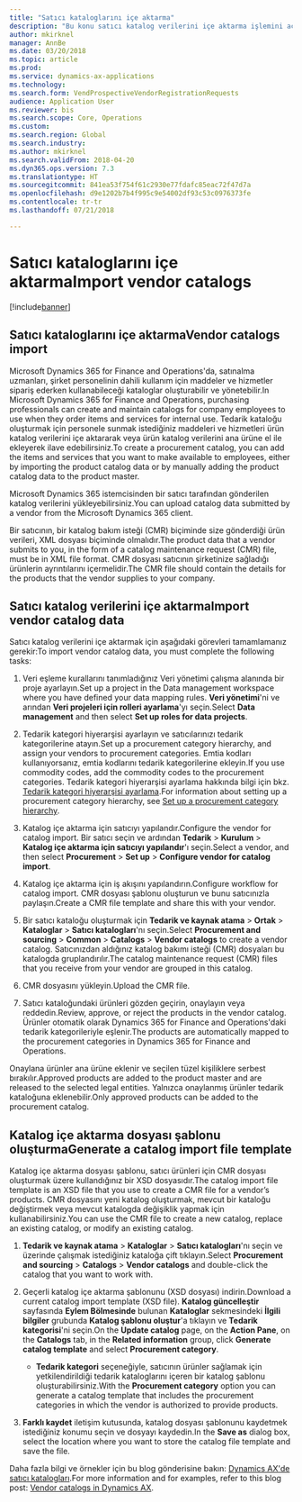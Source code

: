```yaml
---
title: "Satıcı kataloglarını içe aktarma"
description: "Bu konu satıcı katalog verilerini içe aktarma işlemini açıklar."
author: mkirknel
manager: AnnBe
ms.date: 03/20/2018
ms.topic: article
ms.prod: 
ms.service: dynamics-ax-applications
ms.technology: 
ms.search.form: VendProspectiveVendorRegistrationRequests
audience: Application User
ms.reviewer: bis
ms.search.scope: Core, Operations
ms.custom: 
ms.search.region: Global
ms.search.industry: 
ms.author: mkirknel
ms.search.validFrom: 2018-04-20
ms.dyn365.ops.version: 7.3
ms.translationtype: HT
ms.sourcegitcommit: 841ea53f754f61c2930e77fdafc85eac72f47d7a
ms.openlocfilehash: d9e1202b7b4f995c9e54002df93c53c0976373fe
ms.contentlocale: tr-tr
ms.lasthandoff: 07/21/2018

---
```


# <a name="import-vendor-catalogs"></a><span data-ttu-id="07816-103">Satıcı kataloglarını içe aktarma</span><span class="sxs-lookup"><span data-stu-id="07816-103">Import vendor catalogs</span></span>
[!include[banner](../includes/banner.md)]

## <a name="vendor-catalogs-import"></a><span data-ttu-id="07816-104">Satıcı kataloglarını içe aktarma</span><span class="sxs-lookup"><span data-stu-id="07816-104">Vendor catalogs import</span></span>

<span data-ttu-id="07816-105">Microsoft Dynamics 365 for Finance and Operations'da, satınalma uzmanları, şirket personelinin dahili kullanım için maddeler ve hizmetler sipariş ederken kullanabileceği kataloglar oluşturabilir ve yönetebilir.</span><span class="sxs-lookup"><span data-stu-id="07816-105">In Microsoft Dynamics 365 for Finance and Operations, purchasing professionals can create and maintain catalogs for company employees to use when they order items and services for internal use.</span></span> <span data-ttu-id="07816-106">Tedarik kataloğu oluşturmak için personele sunmak istediğiniz maddeleri ve hizmetleri ürün katalog verilerini içe aktararak veya ürün katalog verilerini ana ürüne el ile ekleyerek ilave edebilirsiniz.</span><span class="sxs-lookup"><span data-stu-id="07816-106">To create a procurement catalog, you can add the items and services that you want to make available to employees, either by importing the product catalog data or by manually adding the product catalog data to the product master.</span></span> 

<span data-ttu-id="07816-107">Microsoft Dynamics 365 istemcisinden bir satıcı tarafından gönderilen katalog verilerini yükleyebilirsiniz.</span><span class="sxs-lookup"><span data-stu-id="07816-107">You can upload catalog data submitted by a vendor from the Microsoft Dynamics 365 client.</span></span>

<span data-ttu-id="07816-108">Bir satıcının, bir katalog bakım isteği (CMR) biçiminde size gönderdiği ürün verileri, XML dosyası biçiminde olmalıdır.</span><span class="sxs-lookup"><span data-stu-id="07816-108">The product data that a vendor submits to you, in the form of a catalog maintenance request (CMR) file, must be in XML file format.</span></span> <span data-ttu-id="07816-109">CMR dosyası satıcının şirketinize sağladığı ürünlerin ayrıntılarını içermelidir.</span><span class="sxs-lookup"><span data-stu-id="07816-109">The CMR file should contain the details for the products that the vendor supplies to your company.</span></span>

## <a name="import-vendor-catalog-data"></a><span data-ttu-id="07816-110">Satıcı katalog verilerini içe aktarma</span><span class="sxs-lookup"><span data-stu-id="07816-110">Import vendor catalog data</span></span>

<span data-ttu-id="07816-111">Satıcı katalog verilerini içe aktarmak için aşağıdaki görevleri tamamlamanız gerekir:</span><span class="sxs-lookup"><span data-stu-id="07816-111">To import vendor catalog data, you must complete the following tasks:</span></span>

1.  <span data-ttu-id="07816-112">Veri eşleme kurallarını tanımladığınız Veri yönetimi çalışma alanında bir proje ayarlayın.</span><span class="sxs-lookup"><span data-stu-id="07816-112">Set up a project in the Data management workspace where you have defined your data mapping rules.</span></span> <span data-ttu-id="07816-113">**Veri yönetimi**'ni ve arından **Veri projeleri için rolleri ayarlama**'yı seçin.</span><span class="sxs-lookup"><span data-stu-id="07816-113">Select **Data management** and then select **Set up roles for data projects**.</span></span> 

2.  <span data-ttu-id="07816-114">Tedarik kategori hiyerarşisi ayarlayın ve satıcılarınızı tedarik kategorilerine atayın.</span><span class="sxs-lookup"><span data-stu-id="07816-114">Set up a procurement category hierarchy, and assign your vendors to procurement categories.</span></span> <span data-ttu-id="07816-115">Emtia kodları kullanıyorsanız, emtia kodlarını tedarik kategorilerine ekleyin.</span><span class="sxs-lookup"><span data-stu-id="07816-115">If you use commodity codes, add the commodity codes to the procurement categories.</span></span> <span data-ttu-id="07816-116">Tedarik kategori hiyerarşisi ayarlama hakkında bilgi için bkz. [Tedarik kategori hiyerarşisi ayarlama](../procurement/tasks/set-up-procurement-category-hierarchy.md).</span><span class="sxs-lookup"><span data-stu-id="07816-116">For information about setting up a procurement category hierarchy, see [Set up a procurement category hierarchy](../procurement/tasks/set-up-procurement-category-hierarchy.md).</span></span>

3.  <span data-ttu-id="07816-117">Katalog içe aktarma için satıcıyı yapılandır.</span><span class="sxs-lookup"><span data-stu-id="07816-117">Configure the vendor for catalog import.</span></span> <span data-ttu-id="07816-118">Bir satıcı seçin ve ardından **Tedarik** > **Kurulum** > **Katalog içe aktarma için satıcıyı yapılandır**'ı seçin.</span><span class="sxs-lookup"><span data-stu-id="07816-118">Select a vendor, and then select **Procurement** > **Set up** > **Configure vendor for catalog import**.</span></span>

4.  <span data-ttu-id="07816-119">Katalog içe aktarma için iş akışını yapılandırın.</span><span class="sxs-lookup"><span data-stu-id="07816-119">Configure workflow for catalog import.</span></span> <span data-ttu-id="07816-120">CMR dosyası şablonu oluşturun ve bunu satıcınızla paylaşın.</span><span class="sxs-lookup"><span data-stu-id="07816-120">Create a CMR file template and share this with your vendor.</span></span>

5.  <span data-ttu-id="07816-121">Bir satıcı kataloğu oluşturmak için **Tedarik ve kaynak atama** \> **Ortak** \> **Kataloglar** \> **Satıcı katalogları**'nı seçin.</span><span class="sxs-lookup"><span data-stu-id="07816-121">Select **Procurement and sourcing** \> **Common** \> **Catalogs** \> **Vendor catalogs** to create a vendor catalog.</span></span> <span data-ttu-id="07816-122">Satıcınızdan aldığınız katalog bakımı isteği (CMR) dosyaları bu katalogda gruplandırılır.</span><span class="sxs-lookup"><span data-stu-id="07816-122">The catalog maintenance request (CMR) files that you receive from your vendor are grouped in this catalog.</span></span> 

6.  <span data-ttu-id="07816-123">CMR dosyasını yükleyin.</span><span class="sxs-lookup"><span data-stu-id="07816-123">Upload the CMR file.</span></span>

7.  <span data-ttu-id="07816-124">Satıcı kataloğundaki ürünleri gözden geçirin, onaylayın veya reddedin.</span><span class="sxs-lookup"><span data-stu-id="07816-124">Review, approve, or reject the products in the vendor catalog.</span></span> <span data-ttu-id="07816-125">Ürünler otomatik olarak Dynamics 365 for Finance and Operations'daki tedarik kategorileriyle eşlenir.</span><span class="sxs-lookup"><span data-stu-id="07816-125">The products are automatically mapped to the procurement categories in Dynamics 365 for Finance and Operations.</span></span> 
    
<span data-ttu-id="07816-126">Onaylana ürünler ana ürüne eklenir ve seçilen tüzel kişiliklere serbest bırakılır.</span><span class="sxs-lookup"><span data-stu-id="07816-126">Approved products are added to the product master and are released to the selected legal entities.</span></span> <span data-ttu-id="07816-127">Yalnızca onaylanmış ürünler tedarik kataloğuna eklenebilir.</span><span class="sxs-lookup"><span data-stu-id="07816-127">Only approved products can be added to the procurement catalog.</span></span>

## <a name="generate-a-catalog-import-file-template"></a><span data-ttu-id="07816-128">Katalog içe aktarma dosyası şablonu oluşturma</span><span class="sxs-lookup"><span data-stu-id="07816-128">Generate a catalog import file template</span></span>

<span data-ttu-id="07816-129">Katalog içe aktarma dosyası şablonu, satıcı ürünleri için CMR dosyası oluşturmak üzere kullandığınız bir XSD dosyasıdır.</span><span class="sxs-lookup"><span data-stu-id="07816-129">The catalog import file template is an XSD file that you use to create a CMR file for a vendor’s products.</span></span> <span data-ttu-id="07816-130">CMR dosyasını yeni katalog oluşturmak, mevcut bir kataloğu değiştirmek veya mevcut katalogda değişiklik yapmak için kullanabilirsiniz.</span><span class="sxs-lookup"><span data-stu-id="07816-130">You can use the CMR file to create a new catalog, replace an existing catalog, or modify an existing catalog.</span></span>

1.  <span data-ttu-id="07816-131">**Tedarik ve kaynak atama** \> **Kataloglar** \> **Satıcı katalogları**'nı seçin ve üzerinde çalışmak istediğiniz kataloğa çift tıklayın.</span><span class="sxs-lookup"><span data-stu-id="07816-131">Select **Procurement and sourcing** \> **Catalogs** \> **Vendor catalogs** and double-click the catalog that you want to work with.</span></span>

2.  <span data-ttu-id="07816-132">Geçerli katalog içe aktarma şablonunu (XSD dosyası) indirin.</span><span class="sxs-lookup"><span data-stu-id="07816-132">Download a current catalog import template (XSD file).</span></span> <span data-ttu-id="07816-133">**Katalog güncelleştir** sayfasında **Eylem Bölmesinde** bulunan **Kataloglar** sekmesindeki **İlgili bilgiler** grubunda **Katalog şablonu oluştur**'a tıklayın ve **Tedarik kategorisi**'ni seçin.</span><span class="sxs-lookup"><span data-stu-id="07816-133">On the **Update catalog** page, on the **Action Pane**, on the **Catalogs** tab, in the **Related information** group, click **Generate catalog template** and select **Procurement category**.</span></span>

    -   <span data-ttu-id="07816-134">**Tedarik kategori** seçeneğiyle, satıcının ürünler sağlamak için yetkilendirildiği tedarik kataloglarını içeren bir katalog şablonu oluşturabilirsiniz.</span><span class="sxs-lookup"><span data-stu-id="07816-134">With the **Procurement category** option you can generate a catalog template that includes the procurement categories in which the vendor is authorized to provide products.</span></span>

3. <span data-ttu-id="07816-135">**Farklı kaydet** iletişim kutusunda, katalog dosyası şablonunu kaydetmek istediğiniz konumu seçin ve dosyayı kaydedin.</span><span class="sxs-lookup"><span data-stu-id="07816-135">In the **Save as** dialog box, select the location where you want to store the catalog file template and save the file.</span></span>

<span data-ttu-id="07816-136">Daha fazla bilgi ve örnekler için bu blog gönderisine bakın: [Dynamics AX'de satıcı katalogları](https://blogs.msdn.microsoft.com/dynamicsaxscm/2016/05/25/vendor-catalogs-in-dynamics-ax/).</span><span class="sxs-lookup"><span data-stu-id="07816-136">For more information and for examples, refer to this blog post: [Vendor catalogs in Dynamics AX](https://blogs.msdn.microsoft.com/dynamicsaxscm/2016/05/25/vendor-catalogs-in-dynamics-ax/).</span></span>

